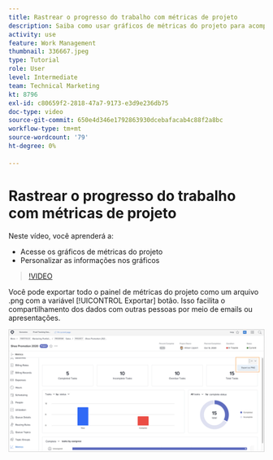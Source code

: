 ```yaml
---
title: Rastrear o progresso do trabalho com métricas de projeto
description: Saiba como usar gráficos de métricas do projeto para acompanhar o progresso do trabalho do projeto no [!DNL  Workfront].
activity: use
feature: Work Management
thumbnail: 336667.jpeg
type: Tutorial
role: User
level: Intermediate
team: Technical Marketing
kt: 8796
exl-id: c80659f2-2818-47a7-9173-e3d9e236db75
doc-type: video
source-git-commit: 650e4d346e1792863930dcebafacab4c88f2a8bc
workflow-type: tm+mt
source-wordcount: '79'
ht-degree: 0%

---
```


# Rastrear o progresso do trabalho com métricas de projeto

Neste vídeo, você aprenderá a:

* Acesse os gráficos de métricas do projeto
* Personalizar as informações nos gráficos

>[!VIDEO](https://video.tv.adobe.com/v/336667/?quality=12&learn=on)

Você pode exportar todo o painel de métricas do projeto como um arquivo .png com a variável [!UICONTROL Exportar] botão. Isso facilita o compartilhamento dos dados com outras pessoas por meio de emails ou apresentações.

![Página Métricas do projeto exportado](assets/planner-fund-metrics-export.png)

<!---
Overview of project metrics
--->
